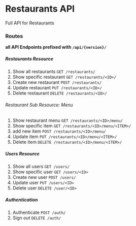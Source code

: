 # Restaurants API

Full API for Restaurants

### Routes

**all API Endpoints prefixed with `/api/{version}/`**

##### Restaurants Resource

1. Show all restaurants `GET /restaurants/`
2. Show specific restaurant `GET /restaurants/<ID>/`
3. Create new restaurant `POST /restaurants/`
4. Update restaurant `PUT /restaurants/<ID>/`
5. Delete restaurant `DELETE /restaurants/<ID>/`

###### Restaurant Sub Resource: Menu

1. Show restaurant menu `GET /restaurants/<ID>/menu/`
2. Show specific item `GET /restaurants/<ID>/menu/<ITEM>/`
3. add new item `POST /restaurants/<ID>/menu/`
4. Update item `PUT /restaurants/<ID>/menu/<ITEM>/`
5. Delete item `DELETE /restaurants/<ID>/menu/<ITEM>/`

##### Users Resource

1. Show all users `GET /users/`
2. Show specific user `GET /users/<ID>`
3. Create new user `POST /users/`
4. Update user `PUT /users/<ID>`
5. Delete user `DELETE /user/<ID>`

##### Authentication

1. Authenticate `POST /auth/`
2. Sign out `DELETE /auth/`
